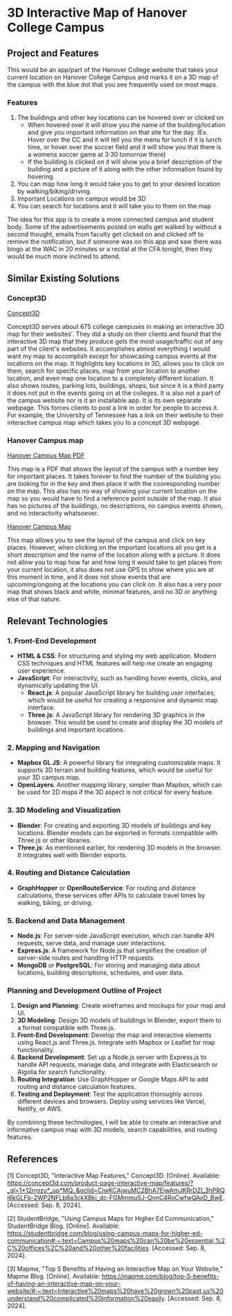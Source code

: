 # 3D Interactive Map of Hanover College Campus
## Project and Features
This would be an app/part of the Hanover College website that takes your current location on Hanover College Campus and marks it on a 3D map of the campus with the blue dot that you see frequently used on most maps. 
### Features
1. The buildings and other key locations can be hovered over or clicked on
    - When hovered over it will show you the name of the building/location and give you important information on that site for the day. (Ex. Hover over the CC and it will tell you the menu for lunch if it is lunch time, or hover over the soccer field and it will show you that there is a womens soccer game at 3:30 tomorrow there)
    - If the building is clicked on it will show you a brief description of the building and a picture of it along with the other information found by hovering.   
2. You can map how long it would take you to get to your desired location by walking/biking/driving.
3. Important Locations on campus would be 3D
4. You can search for locations and it will take you to them on the map

The idea for this app is to create a more connected campus and student body. Some of the advertisements posted on walls get walked by without a second thought, emails from faculty get clicked on and clicked off to remove the notification, but if someone was on this app and saw there was bingo at the WAC in 20 minutes or a recital at the CFA tonight, then they would be much more inclined to attend.

## Similar Existing Solutions
### Concept3D
[Concept3D](https://concept3d.com/product-page-interactive-map/features/?_gl=1*12rrgzu*_up*MQ..&gclid=CjwKCAjwuMC2BhA7EiwAmJKRrDZI_3hPRQi6kGLFb-2WP2NFLb8a3ckXBki_dc-FGMmmuSJ-QnnC4RoCwfwQAvD_BwE)

Concept3D serves about 675 college campuses in making an interactive 3D map for their websites'. They did a study on their clients and found that the interactive 3D map that they produce gets the most usage/traffic out of any part of the client's websites. It accomplishes almost everything I would want my map to accomplish except for showcasing campus events at the locations on the map. It highlights key locations in 3D, allows you to click on them, search for specific places, map from your location to another location, and even map one location to a completely different location. It also shows routes, parking lots, buildings, shops, but since it is a third party it does not put in the events going on at the colleges. It is also not a part of the campus website nor is it an installable app. It is its own separate webpage. This forces clients to post a link in order for people to access it. For example, the University of Tennessee has a link on their website to their interactive campus map which takes you to a concept 3D webpage.

### Hanover Campus map
[Hanover Campus Map PDF](https://leap.hanover.edu/campusmap.php)

This map is a PDF that shows the layout of the campus with a number key for important places. It takes forever to find the number of the building you are looking for in the key and then place it with the cooresponding number on the map. This also has no way of showing your current location on the map so you would have to find a reference point outside of the map. It also has no pictures of the buildings, no descriptions, no campus events shown, and no interactivity whatsoever.

[Hanover Campus Map](https://www.hanover.edu/about/campusmap/)

This map allows you to see the layout of the campus and click on key places. However, when clicking on the important locations all you get is a short description and the name of the location along with a picture. It does not allow you to map how far and how long it would take to get places from your current location, it also does not use GPS to show where you are at this moment in time, and it does not show events that are upcoming/ongoing at the locations you can click on. It also has a very poor map that shows black and white, minimal features, and no 3D or anything else of that nature.

## Relevant Technologies
### 1. Front-End Development

- **HTML & CSS**: For structuring and styling my web application. Modern CSS techniques and HTML features will help me create an engaging user experience.
- **JavaScript**: For interactivity, such as handling hover events, clicks, and dynamically updating the UI. 
  - **React.js**: A popular JavaScript library for building user interfaces, which would be useful for creating a responsive and dynamic map interface.
  - **Three.js**: A JavaScript library for rendering 3D graphics in the browser. This would be used to create and display the 3D models of buildings and important locations.

### 2. Mapping and Navigation

- **Mapbox GL JS**: A powerful library for integrating customizable maps. It supports 3D terrain and building features, which would be useful for your 3D campus map.
- **OpenLayers**: Another mapping library, simpler than Mapbox, which can be used for 2D maps if the 3D aspect is not critical for every feature.

### 3. 3D Modeling and Visualization

- **Blender**: For creating and exporting 3D models of buildings and key locations. Blender models can be exported in formats compatible with Three.js or other libraries.
- **Three.js**: As mentioned earlier, for rendering 3D models in the browser. It integrates well with Blender exports.

### 4. Routing and Distance Calculation

- **GraphHopper** or **OpenRouteService**: For routing and distance calculations, these services offer APIs to calculate travel times by walking, biking, or driving.

### 5. Backend and Data Management

- **Node.js**: For server-side JavaScript execution, which can handle API requests, serve data, and manage user interactions.
- **Express.js**: A framework for Node.js that simplifies the creation of server-side routes and handling HTTP requests.
- **MongoDB** or **PostgreSQL**: For storing and managing data about locations, building descriptions, schedules, and user data.

### Planning and Development Outline of Project

1. **Design and Planning**: Create wireframes and mockups for your map and UI.
2. **3D Modeling**: Design 3D models of buildings in Blender, export them to a format compatible with Three.js.
3. **Front-End Development**: Develop the map and interactive elements using React.js and Three.js. Integrate with Mapbox or Leaflet for map functionality.
4. **Backend Development**: Set up a Node.js server with Express.js to handle API requests, manage data, and integrate with Elasticsearch or Algolia for search functionality.
5. **Routing Integration**: Use GraphHopper or Google Maps API to add routing and distance calculation features.
6. **Testing and Deployment**: Test the application thoroughly across different devices and browsers. Deploy using services like Vercel, Netlify, or AWS.

By combining these technologies, I will be able to create an interactive and informative campus map with 3D models, search capabilities, and routing features.

## References
[1] Concept3D, "Interactive Map Features," Concept3D. [Online]. Available: https://concept3d.com/product-page-interactive-map/features/?_gl=1*12rrgzu*_up*MQ..&gclid=CjwKCAjwuMC2BhA7EiwAmJKRrDZI_3hPRQi6kGLFb-2WP2NFLb8a3ckXBki_dc-FGMmmuSJ-QnnC4RoCwfwQAvD_BwE. [Accessed: Sep. 8, 2024].

[2] StudentBridge, "Using Campus Maps for Higher Ed Communication," StudentBridge Blog. [Online]. Available: https://studentbridge.com/blog/using-campus-maps-for-higher-ed-communication#:~:text=Campus%20maps%20can%20be%20essential,%2C%20offices%2C%20and%20other%20facilities. [Accessed: Sep. 8, 2024].

[3] Mapme, "Top 5 Benefits of Having an Interactive Map on Your Website," Mapme Blog. [Online]. Available: https://mapme.com/blog/top-5-benefits-of-having-an-interactive-map-on-your-website/#:~:text=Interactive%20maps%20have%20grown%20past,us%20understand%20complicated%20information%20easily. [Accessed: Sep. 8, 2024].
